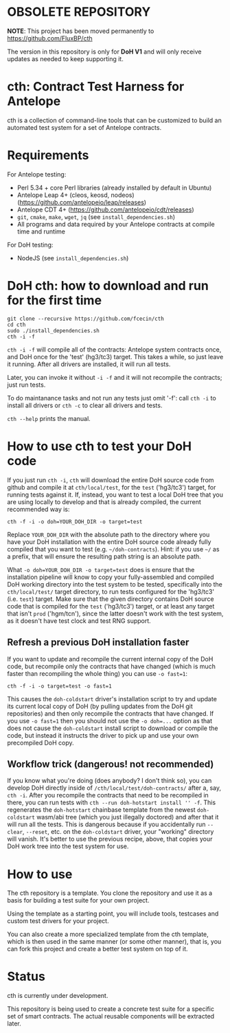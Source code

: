 # OBSOLETE REPOSITORY

__NOTE__: This project has been moved permanently to https://github.com/FluxBP/cth

The version in this repository is only for __DoH V1__ and will only receive updates as needed to keep supporting it.

# cth: Contract Test Harness for Antelope

cth is a collection of command-line tools that can be customized to build an automated test system for a set of Antelope contracts.

# Requirements

For Antelope testing:

- Perl 5.34 + core Perl libraries (already installed by default in Ubuntu)
- Antelope Leap 4+ (cleos, keosd, nodeos) (https://github.com/antelopeio/leap/releases)
- Antelope CDT 4+ (https://github.com/antelopeio/cdt/releases)
- `git`, `cmake`, `make`, `wget`, `jq` (see `install_dependencies.sh`)
- All programs and data required by your Antelope contracts at compile time and runtime

For DoH testing:

- NodeJS (see `install_dependencies.sh`)

# DoH cth: how to download and run for the first time

```
git clone --recursive https://github.com/fcecin/cth
cd cth
sudo ./install_dependencies.sh
cth -i -f
```

`cth -i -f` will compile all of the contracts: Antelope system contracts once, and DoH once for the 'test' (hg3/tc3) target. This takes a while, so just leave it running. After all drivers are installed, it will run all tests.

Later, you can invoke it without `-i -f` and it will not recompile the contracts; just run tests.

To do maintanance tasks and not run any tests just omit '-f': call `cth -i` to install all drivers or `cth -c` to clear all drivers and tests.

`cth --help` prints the manual.

# How to use cth to test your DoH code

If you just run `cth -i`, `cth` will download the entire DoH source code from github and compile it at `cth/local/test`, for the `test` ('hg3/tc3') target, for running tests against it. If, instead, you want to test a local DoH tree that you are using locally to develop and that is already compiled, the current recommended way is:

```
cth -f -i -o doh=YOUR_DOH_DIR -o target=test
```

Replace `YOUR_DOH_DIR` with the absolute path to the directory where you have your DoH installation with the entire DoH source code already fully compiled that you want to test (e.g. `~/doh-contracts`). Hint: if you use `~/` as a prefix, that will ensure the resulting path string is an absolute path.

What `-o doh=YOUR_DOH_DIR -o target=test` does is ensure that the installation pipeline will know to copy your fully-assembled and compiled DoH working directory into the test system to be tested, specifically into the `cth/local/test/` target directory, to run tests configured for the 'hg3/tc3' (i.e. `test`) target. Make sure that the given directory contains DoH source code that is compiled for the `test` ('hg3/tc3') target, or at least any target that isn't `prod` ('hgm/tcn'), since the latter doesn't work with the test system, as it doesn't have test clock and test RNG support.

## Refresh a previous DoH installation faster

If you want to update and recompile the current internal copy of the DoH code, but recompile only the contracts that have changed (which is much faster than recompiling the whole thing) you can use `-o fast=1`:

```
cth -f -i -o target=test -o fast=1
```

This causes the `doh-coldstart` driver's installation script to try and update its current local copy of DoH (by pulling updates from the DoH git repositories) and then only recompile the contracts that have changed. If you use `-o fast=1` then you should not use the `-o doh=...` option as that does not cause the `doh-coldstart` install script to download or compile the code, but instead it instructs the driver to pick up and use your own precompiled DoH copy.

## Workflow trick (dangerous! not recommended)

If you know what you're doing (does anybody? I don't think so), you can develop DoH directly inside of `/cth/local/test/doh-contracts/` after a, say, `cth -i`. After you recompile the contracts that need to be recompiled in there, you can run tests with `cth --run doh-hotstart install '' -f`. This regenerates the `doh-hotstart` chainbase template from the newest `doh-coldstart` wasm/abi tree (which you just illegally doctored) and after that it will run all the tests. This is dangerous because if you accidentally run `--clear`, `--reset`, etc. on the `doh-coldstart` driver, your "working" directory will vanish. It's better to use the previous recipe, above, that copies your DoH work tree into the test system for use.

# How to use

The cth repository is a template. You clone the repository and use it as a basis for building a test suite for your own project.

Using the template as a starting point, you will include tools, testcases and custom test drivers for your project.

You can also create a more specialized template from the cth template, which is then used in the same manner (or some other manner), that is, you can fork this project and create a better test system on top of it.

# Status

cth is currently under development.

This repository is being used to create a concrete test suite for a specific set of smart contracts. The actual reusable components will be extracted later.
